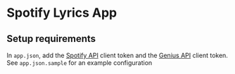 # Spotify Lyrics App

## Setup requirements

In `app.json`, add the [Spotify API](https://developer.spotify.com/) client token and the [Genius API](https://docs.genius.com/) client token. See `app.json.sample` for an example configuration
